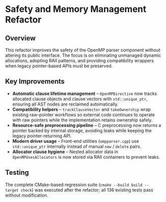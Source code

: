 # Safety and Memory Management Refactor

## Overview
This refactor improves the safety of the OpenMP parser component without
altering its public interface. The focus is on eliminating unmanaged dynamic
allocations, adopting RAII patterns, and providing compatibility wrappers when
legacy pointer-based APIs must be preserved.

## Key Improvements
- **Automatic clause lifetime management** – `OpenMPDirective` now tracks
  allocated clause objects and clause vectors with `std::unique_ptr`, ensuring
  all AST nodes are reclaimed automatically.
- **Compatibility helpers** – `trackClauseVector` and `takeOwnership` wrap
  existing raw-pointer workflows so external code continues to operate with raw
  pointers while the implementation retains ownership safely.
- **Resource-safe preprocessing pipeline** – C preprocessing now returns a
  pointer backed by internal storage, avoiding leaks while keeping the legacy
  pointer-returning API.
- **Modern driver usage** – Front-end utilities (`ompparser.cpp`) use
  `std::unique_ptr` internally instead of manual `new` / `delete` pairs.
- **Allocator clause hygiene** – Nested allocator data in `OpenMPUsesAllocators`
  is now stored via RAII containers to prevent leaks.

## Testing
The complete CMake-based regression suite (`cmake --build build --target check`)
was executed after the refactor; all 136 existing tests pass without
modification.
